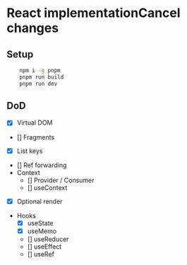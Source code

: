 # React implementationCancel changes

## Setup

```bash
    npm i -g pnpm
    pnpm run build
    pnpm run dev
```

## DoD

-   [x] Virtual DOM
-   [] Fragments
-   [x] List keys
-   [] Ref forwarding
-   Context
    -   [] Provider / Consumer
    -   [] useContext
-   [x] Optional render
-   Hooks
    -   [x] useState
    -   [x] useMemo
    -   [] useReducer
    -   [] useEffect
    -   [] useRef

